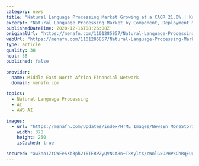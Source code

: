```yaml
---
category: news
title: "Natural Language Processing Market Growing at a CAGR 21.0% | Key Player Google, AWS, Facebook, Apple, Intel"
excerpt: "Natural Language Processing Market by Component, Deployment Mode, Organization Size, Type, Application (Sentiment Analysis and Text Classification), Vertical (Healthcare and Life Sciences, and BFSI),"
publishedDateTime: 2020-12-16T08:26:00Z
originalUrl: "https://menafn.com/1101285857/Natural-Language-Processing-Market-Growing-at-a-CAGR-210-Key-Player-Google-AWS-Facebook-Apple-Intel"
webUrl: "https://menafn.com/1101285857/Natural-Language-Processing-Market-Growing-at-a-CAGR-210-Key-Player-Google-AWS-Facebook-Apple-Intel"
type: article
quality: 38
heat: 38
published: false

provider:
  name: Middle East North Africa Financial Network
  domain: menafn.com

topics:
  - Natural Language Processing
  - AI
  - AWS AI

images:
  - url: "https://menafn.com/Updates/index/HTML_Images/NewsEn_MoreStories_img_1.jpg?221892"
    width: 378
    height: 250
    isCached: true

secured: "aw3no1ZtCWEe5Xb3ph2I6TERPZyQVNCA8n+T8KyltX/cWnlGxO2HPkChRqEUxLPUU8wGtjiwcsWujSrYvNbtTyHzDDEHYljfRtqSWo5U4fIXHNwIJpfiCqUj8niNpUBSvPH1ypkmS0E0AkG17uNmAvGELvWQQ6Vwt//tTBZEcYQlAtif+Lp0Pwg1hd3rfiTj/83BJqYzozji12Wcn/nVJ2cgB2zL4b9JyuB+sxnJ4xWXL4M/eHbrc1zDxoeQ2Ej/Elua17f11JxThXtTmgknTEFF+iFwngpl4fA9jVy0fMXNdhDxjfU6eKJSmQipixc7P6/ZFLSEkPtQDxxTKwqp22dDf8IjUlVcbEH17Al6twY=;jIGN35F0DvjOu/tdbqw2xA=="
---
```


